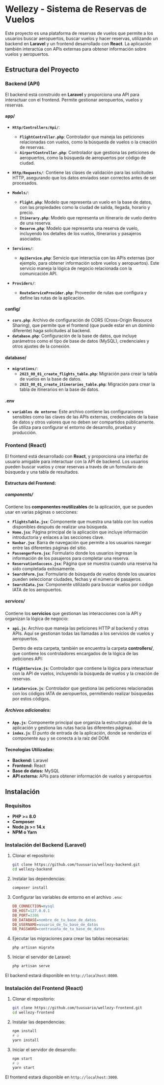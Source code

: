 # Wellezy - Sistema de Reservas de Vuelos

Este proyecto es una plataforma de reservas de vuelos que permite a los usuarios buscar aeropuertos, buscar vuelos y hacer reservas, utilizando un backend en **Laravel** y un frontend desarrollado con **React**. La aplicación también interactúa con APIs externas para obtener información sobre vuelos y aeropuertos.

## Estructura del Proyecto

### Backend (API)

El backend está construido en **Laravel** y proporciona una API para interactuar con el frontend. Permite gestionar aeropuertos, vuelos y reservas.

#### **app/**

- **`Http/Controllers/Api/`**:
  - **`FlightController.php`**: Controlador que maneja las peticiones relacionadas con vuelos, como la búsqueda de vuelos o la creación de reservas.
  - **`AirportController.php`**: Controlador que gestiona las peticiones de aeropuertos, como la búsqueda de aeropuertos por código de ciudad.

- **`Http/Requests/`**: Contiene las clases de validación para las solicitudes HTTP, asegurando que los datos enviados sean correctos antes de ser procesados.

- **`Models/`**:
  - **`Flight.php`**: Modelo que representa un vuelo en la base de datos, con las propiedades como la ciudad de salida, llegada, horario y precio.
  - **`Itinerary.php`**: Modelo que representa un itinerario de vuelo dentro de una reserva.
  - **`Reserve.php`**: Modelo que representa una reserva de vuelo, incluyendo los detalles de los vuelos, itinerarios y pasajeros asociados.

- **`Services/`**:
  - **`ApiService.php`**: Servicio que interactúa con las APIs externas (por ejemplo, para obtener información sobre vuelos y aeropuertos). Este servicio maneja la lógica de negocio relacionada con la comunicación API.

- **`Providers/`**:
  - **`RouteServiceProvider.php`**: Proveedor de rutas que configura y define las rutas de la aplicación.

#### **config/**

- **`cors.php`**: Archivo de configuración de CORS (Cross-Origin Resource Sharing), que permite que el frontend (que puede estar en un dominio diferente) haga solicitudes al backend.
- **`database.php`**: Configuración de la base de datos, que incluye parámetros como el tipo de base de datos (MySQL), credenciales y otros ajustes de la conexión.

#### **database/**

- **`migrations/`**:
  - **`2023_08_01_create_flights_table.php`**: Migración para crear la tabla de vuelos en la base de datos.
  - **`2023_08_01_create_itineraries_table.php`**: Migración para crear la tabla de itinerarios en la base de datos.

#### **.env**

- **`variables de entorno`**: Este archivo contiene las configuraciones sensibles como las claves de las APIs externas, credenciales de la base de datos y otros valores que no deben ser compartidos públicamente. Se utiliza para configurar el entorno de desarrollo, pruebas y producción.

### Frontend (React)

El frontend está desarrollado con **React**, y proporciona una interfaz de usuario amigable para interactuar con la API de backend. Los usuarios pueden buscar vuelos y crear reservas a través de un formulario de búsqueda y una tabla de resultados.

#### Estructura del Frontend:

##### **components/**

Contiene los **componentes reutilizables** de la aplicación, que se pueden usar en varias páginas o secciones:

- **`FlightsTable.jsx`**: Componente que muestra una tabla con los vuelos disponibles después de realizar una búsqueda.
- **`Home.jsx`**: Página principal de la aplicación que incluye información introductoria y enlaces a las secciones clave.
- **`Navbar.jsx`**: Barra de navegación que permite a los usuarios navegar entre las diferentes páginas del sitio.
- **`PassengerForm.jsx`**: Formulario donde los usuarios ingresan la información de los pasajeros para completar una reserva.
- **`ReservationSuccess.jsx`**: Página que se muestra cuando una reserva ha sido completada exitosamente.
- **`SearchForm.jsx`**: Formulario de búsqueda de vuelos donde los usuarios pueden seleccionar ciudades, fechas y el número de pasajeros.
- **`SearchIata.jsx`**: Componente utilizado para buscar vuelos por código IATA de los aeropuertos.

##### **services/**

Contiene los **servicios** que gestionan las interacciones con la API y organizan la lógica de negocio:

- **`api.js`**: Archivo que maneja las peticiones HTTP al backend y otras APIs. Aquí se gestionan todas las llamadas a los servicios de vuelos y aeropuertos.
  
  Dentro de esta carpeta, también se encuentra la carpeta **controllers/**, que contiene los controladores encargados de la lógica de las peticiones API:

- **`flightService.js`**: Controlador que contiene la lógica para interactuar con la API de vuelos, incluyendo la búsqueda de vuelos y la creación de reservas.
- **`iataService.js`**: Controlador que gestiona las peticiones relacionadas con los códigos IATA de aeropuertos, permitiendo realizar búsquedas por estos códigos.

##### Archivos adicionales:

- **`App.js`**: Componente principal que organiza la estructura global de la aplicación y gestiona las rutas hacia las diferentes páginas.
- **`index.js`**: El punto de entrada de la aplicación, donde se renderiza el componente `App` y se conecta a la raíz del DOM.


#### Tecnologías Utilizadas:
- **Backend:** Laravel
- **Frontend:** React
- **Base de datos:** MySQL
- **API externa:** APIs para obtener información de vuelos y aeropuertos

## Instalación

### Requisitos
- **PHP >= 8.0**
- **Composer**
- **Node.js >= 14.x**
- **NPM o Yarn**

### Instalación del Backend (Laravel)

1. Clonar el repositorio:

    ```bash
    git clone https://github.com/tuusuario/wellezy-backend.git
    cd wellezy-backend
    ```

2. Instalar las dependencias:

    ```bash
    composer install
    ```

3. Configurar las variables de entorno en el archivo `.env`:

    ```ini
    DB_CONNECTION=mysql
    DB_HOST=127.0.0.1
    DB_PORT=3306
    DB_DATABASE=nombre_de_tu_base_de_datos
    DB_USERNAME=usuario_de_tu_base_de_datos
    DB_PASSWORD=contraseña_de_tu_base_de_datos
    ```

4. Ejecutar las migraciones para crear las tablas necesarias:

    ```bash
    php artisan migrate
    ```

5. Iniciar el servidor de Laravel:

    ```bash
    php artisan serve
    ```

El backend estará disponible en `http://localhost:8000`.

### Instalación del Frontend (React)

1. Clonar el repositorio:

    ```bash
    git clone https://github.com/tuusuario/wellezy-frontend.git
    cd wellezy-frontend
    ```

2. Instalar las dependencias:

    ```bash
    npm install
    # o
    yarn install
    ```

3. Iniciar el servidor de desarrollo:

    ```bash
    npm start
    # o
    yarn start
    ```

El frontend estará disponible en `http://localhost:3000`.


